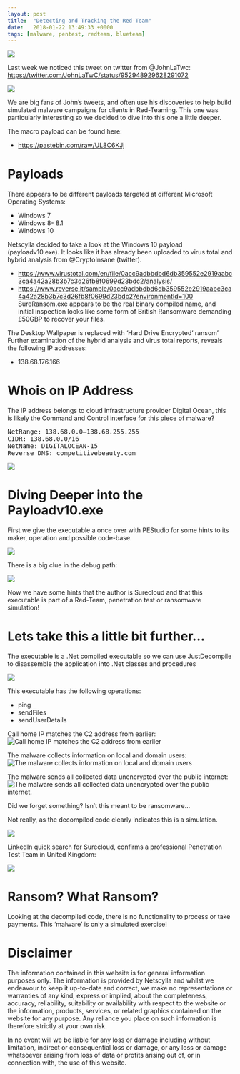 ```yaml
---
layout: post
title:  "Detecting and Tracking the Red-Team"
date:   2018-01-22 13:49:33 +0000
tags: [malware, pentest, redteam, blueteam]
---
```

![](/blog/assets/Malware.jpg)

Last week we noticed this tweet on twitter from @JohnLaTwc: https://twitter.com/JohnLaTwC/status/952948929628291072

![](/blog/assets/johnlambert_1.jpeg)

We are big fans of John’s tweets, and often use his discoveries to help build simulated malware campaigns for clients in Red-Teaming. This one was particularly interesting so we decided to dive into this one a little deeper.

The macro payload can be found here:
* https://pastebin.com/raw/UL8C6KJj

# Payloads
There appears to be different payloads targeted at different Microsoft Operating Systems:
* Windows 7
* Windows 8- 8.1
* Windows 10

Netscylla decided to take a look at the Windows 10 payload (payloadv10.exe). It looks like it has already been uploaded to virus total and hybrid analysis from @CryptoInsane (twitter).
* https://www.virustotal.com/en/file/0acc9adbbdbd6db359552e2919aabc3ca4a42a28b3b7c3d26fb8f0699d23bdc2/analysis/
* https://www.reverse.it/sample/0acc9adbbdbd6db359552e2919aabc3ca4a42a28b3b7c3d26fb8f0699d23bdc2?environmentId=100
SureRansom.exe appears to be the real binary compiled name, and initial inspection looks like some form of British Ransomware demanding £50GBP to recover your files.

The Desktop Wallpaper is replaced with ‘Hard Drive Encrypted‘ ransom’
Further examination of the hybrid analysis and virus total reports, reveals the following IP addresses:
* 138.68.176.166

# Whois on IP Address
The IP address belongs to cloud infrastructure provider Digital Ocean, this is likely the Command and Control interface for this piece of malware?
<pre>
NetRange: 138.68.0.0–138.68.255.255
CIDR: 138.68.0.0/16
NetName: DIGITALOCEAN-15
Reverse DNS: competitivebeauty.com
</pre>
![](/blog/assets/whois_1.jpeg)

# Diving Deeper into the Payloadv10.exe
First we give the executable a once over with PEStudio for some hints to its maker, operation and possible code-base.

![](/blog/assets/pestudio_1.jpeg)

There is a big clue in the debug path:

![](/blog/assets/pestudio_2.jpeg)

Now we have some hints that the author is Surecloud and that this executable is part of a Red-Team, penetration test or ransomware simulation!

# Lets take this a little bit further...
The executable is a .Net compiled executable so we can use JustDecompile to disassemble the application into .Net classes and procedures

![](/blog/assets/just_decompile.png)

This executable has the following operations:
* ping
* sendFiles
* sendUserDetails

Call home IP matches the C2 address from earlier:
![Call home IP matches the C2 address from earlier](/blog/assets/just_decompile_2.png)

The malware collects information on local and domain users:
![The malware collects information on local and domain users](/blog/assets/just_decompile_3.png)

The malware sends all collected data unencrypted over the public internet:
![The malware sends all collected data unencrypted over the public internet.](/blog/assets/just_decompile_4.png)

Did we forget something? Isn’t this meant to be ransomware…

Not really, as the decompiled code clearly indicates this is a simulation.

![](/blog/assets/just_decompile_5.png)

LinkedIn quick search for Surecloud, confirms a professional Penetration Test Team in United Kingdom:

![](/blog/assets/linkedin_1.png)

# Ransom? What Ransom?
Looking at the decompiled code, there is no functionality to process or take payments. This ‘malware’ is only a simulated exercise!

# Disclaimer
The information contained in this website is for general information purposes only. The information is provided by Netscylla and whilst we endeavour to keep it up-to-date and correct, we make no representations or warranties of any kind, express or implied, about the completeness, accuracy, reliability, suitability or availability with respect to the website or the information, products, services, or related graphics contained on the website for any purpose. Any reliance you place on such information is therefore strictly at your own risk.

In no event will we be liable for any loss or damage including without limitation, indirect or consequential loss or damage, or any loss or damage whatsoever arising from loss of data or profits arising out of, or in connection with, the use of this website.
